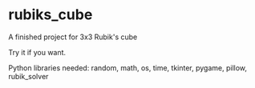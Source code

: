 # rubiks_cube
A finished project for 3x3 Rubik's cube

Try it if you want.

Python libraries needed: random, math, os, time, tkinter, pygame, pillow, rubik_solver
